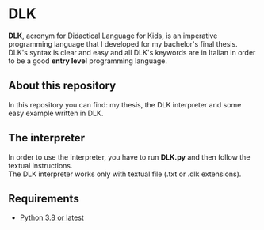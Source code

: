 # DLK

**DLK**, acronym for Didactical Language for Kids, is an imperative programming language that I developed for my bachelor's final thesis. DLK's syntax is clear and easy and all DLK's keywords are in Italian in order to be a good **entry level** programming language.

## About this repository
In this repository you can find: my thesis, the DLK interpreter and some easy example written in DLK.

## The interpreter
In order to use the interpreter, you have to run **DLK.py** and then follow the textual instructions.  
The DLK interpreter works only with textual file (.txt or .dlk extensions).

## Requirements
* [Python 3.8 or latest](https://www.python.org/downloads/)
